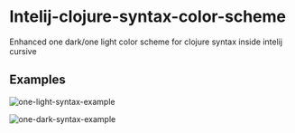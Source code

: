 # Intelij-clojure-syntax-color-scheme
Enhanced one dark/one light color scheme for clojure syntax inside intelij cursive

## Examples 
![one-light-syntax-example](https://user-images.githubusercontent.com/44378874/71770836-33abf880-2f32-11ea-9e87-6f99230f4e35.png)

![one-dark-syntax-example](https://user-images.githubusercontent.com/44378874/71770839-46bec880-2f32-11ea-8926-d723aa852db9.png)
